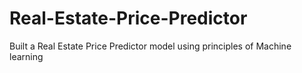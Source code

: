 # Real-Estate-Price-Predictor
Built a Real Estate Price Predictor model using principles of Machine learning
